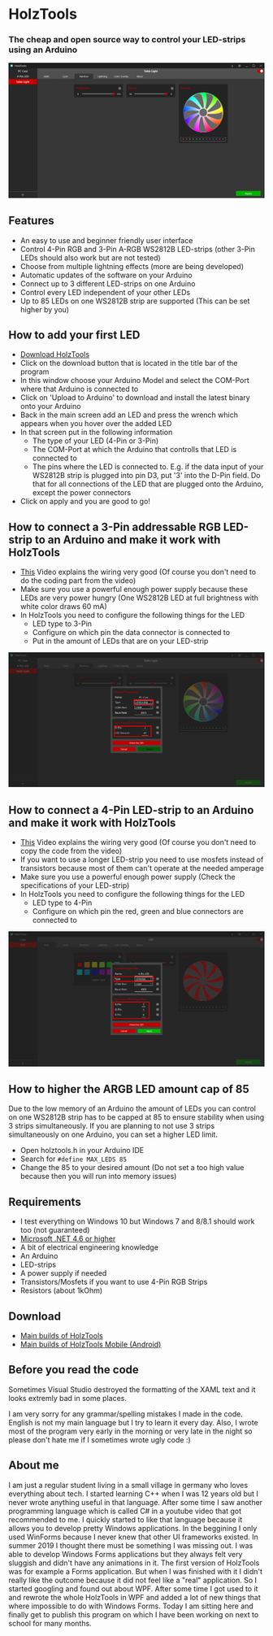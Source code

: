 # HolzTools

### The cheap and open source way to control your LED-strips using an Arduino

![Application Preview](images/applicationPreview.png?raw=true "Application Preview")

## Features
* An easy to use and beginner friendly user interface
* Control 4-Pin RGB and 3-Pin A-RGB WS2812B LED-strips (other 3-Pin LEDs should also work but are not tested)
* Choose from multiple lightning effects (more are being developed)
* Automatic updates of the software on your Arduino
* Connect up to 3 different LED-strips on one Arduino
* Control every LED independent of your other LEDs 
* Up to 85 LEDs on one WS2812B strip are supported (This can be set higher by you)

## How to add your first LED 
* [Download HolzTools](https://github.com/diddyholz/HolzTools/releases)
* Click on the download button that is located in the title bar of the program
* In this window choose your Arduino Model and select the COM-Port where that Arduino is connected to
* Click on 'Upload to Arduino' to download and install the latest binary onto your Arduino
* Back in the main screen add an LED and press the wrench which appears when you hover over the added LED
* In that screen put in the following information
    * The type of your LED (4-Pin or 3-Pin)
    * The COM-Port at which the Arduino that controlls that LED is connected to
    * The pins where the LED is connected to. E.g. if the data input of your WS2812B strip is plugged into pin D3, put '3' into the D-Pin field. Do that for all connections of the LED that are plugged onto the Arduino, except the power connectors
* Click on apply and you are good to go!

## How to connect a 3-Pin addressable RGB LED-strip to an Arduino and make it work with HolzTools
* [This](https://www.youtube.com/watch?v=9hJyyUTflXA) Video explains the wiring very good (Of course you don't need to do the coding part from the video)
* Make sure you use a powerful enough power supply because these LEDs are very power hungry (One WS2812B LED at full brightness with white color draws 60 mA)
* In HolzTools you need to configure the following things for the LED 
    * LED type to 3-Pin
    * Configure on which pin the data connector is connected to
    * Put in the amount of LEDs that are on your LED-strip

![configure 3-Pin sample](images/config3Pin.png?raw=true "How to configure 3-Pin RGB")

## How to connect a 4-Pin LED-strip to an Arduino and make it work with HolzTools
* [This](https://www.youtube.com/watch?v=OR5JpFGJPf4) Video explains the wiring very good (Of course you don't need to copy the code from the video)
* If you want to use a longer LED-strip you need to use mosfets instead of transistors because most of them can't operate at the needed amperage
* Make sure you use a powerful enough power supply (Check the specifications of your LED-strip)
* In HolzTools you need to configure the following things for the LED 
    * LED type to 4-Pin 
    * Configure on which pin the red, green and blue connectors are connected to

![configure 4-Pin sample](images/config4Pin.png?raw=true "How to configure 4-Pin RGB")

## How to higher the ARGB LED amount cap of 85
Due to the low memory of an Arduino the amount of LEDs you can control on one WS2812B strip has to be capped at 85 to ensure stability when using 3 strips simultaneously. If you are planning to not use 3 strips simultaneously on one Arduino, you can set a higher LED limit.
* Open holztools.h in your Arduino IDE
* Search for `#define MAX_LEDS 85`
* Change the 85 to your desired amount (Do not set a too high value because then you will run into memory issues)

## Requirements
* I test everything on Windows 10 but Windows 7 and 8/8.1 should work too (not guaranteed)
* [Microsoft .NET 4.6 or higher](https://dotnet.microsoft.com/download/dotnet-framework)
* A bit of electrical engineering knowledge
* An Arduino
* LED-strips
* A power supply if needed
* Transistors/Mosfets if you want to use 4-Pin RGB Strips
* Resistors (about 1kOhm)

## Download
* [Main builds of HolzTools](https://github.com/diddyholz/HolzTools/releases)
* [Main builds of HolzTools Mobile (Android)](https://github.com/diddyholz/HolzTools/releases)

## Before you read the code
Sometimes Visual Studio destroyed the formatting of the XAML text and it looks extremly bad in some places.

I am very sorry for any grammar/spelling mistakes I made in the code. English is not my main language but I try to learn it every day. Also, I wrote most of the program very early in the morning or very late in the night so please don't hate me if I sometimes wrote ugly code :)

## About me
I am just a regular student living in a small village in germany who loves everything about tech. I started learning C++ when I was 12 years old but I never wrote anything useful in that language. After some time I saw another programming language which is called C# in a youtube video that got recommended to me. I quickly started to like that language because it allows you to develop pretty Windows applications. In the beggining I only used WinForms because I never knew that other UI frameworks existed. In summer 2019 I thought there must be something I was missing out. I was able to develop Windows Forms applications but they always felt very sluggish and didn't have any animations in it. The first version of HolzTools was for example a Forms application. But when I was finished with it I didn't really like the outcome because it did not feel like a "real" application. So I started googling and found out about WPF. After some time I got used to it and rewrote the whole HolzTools in WPF and added a lot of new things that where impossible to do with Windows Forms. Today I am sitting here and finally get to publish this program on which I have been working on next to school for many months.
